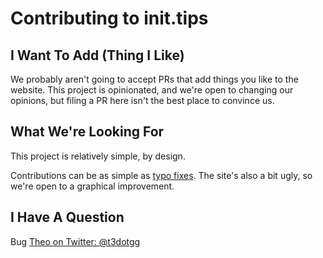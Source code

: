 # Contributing to init.tips

## I Want To Add (Thing I Like)

We probably aren't going to accept PRs that add things you like to the website. This project is opinionated, and we're open to changing our opinions, but filing a PR here isn't the best place to convince us.

## What We're Looking For

This project is relatively simple, by design.

Contributions can be as simple as [typo fixes](https://github.com/TheoBr/init.tips/pull/3). The site's also a bit ugly, so we're open to a graphical improvement.

## I Have A Question

Bug [Theo on Twitter: @t3dotgg](https://twitter.com/t3dotgg)
